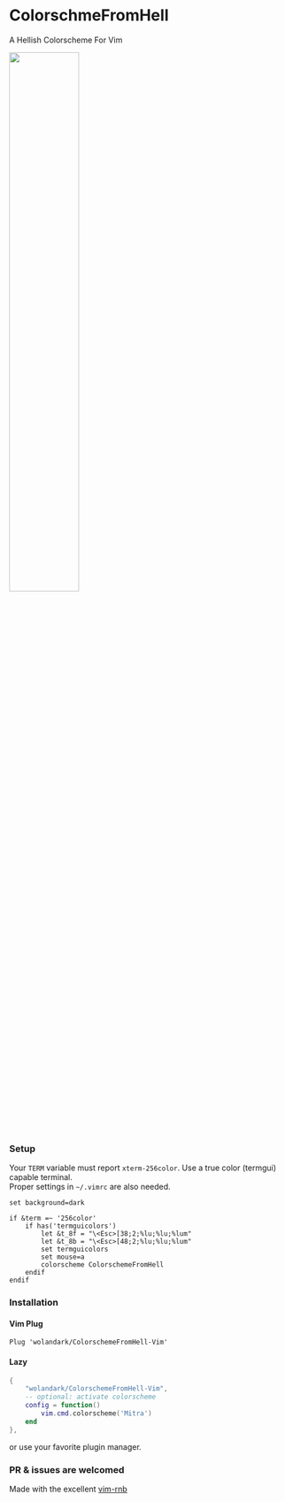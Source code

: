 # ColorschmeFromHell
A Hellish Colorscheme For Vim

<div>
<img src="https://github.com/wolandark/ColorschmeFromHell/assets/107309764/d52d613f-6555-4f25-b235-ad219d4418b6" style="width:50%;">
</div>

### Setup
Your `TERM` variable must report `xterm-256color`. Use a true color (termgui) capable terminal. <br>
Proper settings in `~/.vimrc` are also needed.

``` vim
set background=dark

if &term =~ '256color'
	if has('termguicolors')
		let &t_8f = "\<Esc>[38;2;%lu;%lu;%lum"
		let &t_8b = "\<Esc>[48;2;%lu;%lu;%lum"
		set termguicolors
		set mouse=a
		colorscheme ColorschemeFromHell
	endif
endif
```

### Installation 
#### Vim Plug
```
Plug 'wolandark/ColorschemeFromHell-Vim'
```
#### Lazy
``` lua
{
	"wolandark/ColorschemeFromHell-Vim",
	-- optional: activate colorscheme
	config = function()
		vim.cmd.colorscheme('Mitra')
	end
},

```

or use your favorite plugin manager.

### PR & issues are welcomed

Made with the excellent [vim-rnb](https://github.com/romainl/vim-rnb)

